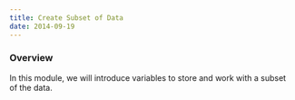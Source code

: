 ```yaml
---
title: Create Subset of Data
date: 2014-09-19
---
```


### Overview

In this module, we will introduce variables to store and work with a subset of the data. 